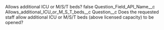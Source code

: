 <?xml version="1.0" encoding="UTF-8"?>
<CustomMetadata xmlns="http://soap.sforce.com/2006/04/metadata" xmlns:xsi="http://www.w3.org/2001/XMLSchema-instance" xmlns:xsd="http://www.w3.org/2001/XMLSchema">
    <label>Allows additional ICU or M/S/T beds?</label>
    <protected>false</protected>
    <values>
        <field>Question_Field_API_Name__c</field>
        <value xsi:type="xsd:string">Allows_additional_ICU_or_M_S_T_beds__c</value>
    </values>
    <values>
        <field>Question__c</field>
        <value xsi:type="xsd:string">Does the requested staff allow additional ICU or M/S/T beds (above licensed capacity) to be opened?</value>
    </values>
</CustomMetadata>
